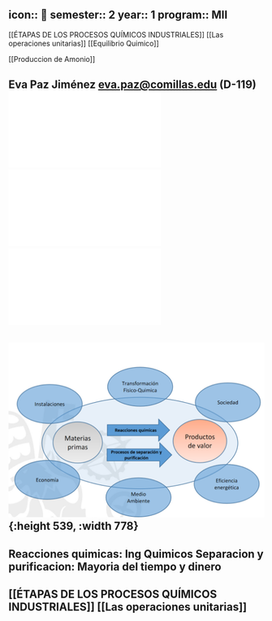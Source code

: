 icon::  🧪
semester:: 2 
year:: 1
program:: MII
-

 [[ÉTAPAS DE LOS PROCESOS QUÍMICOS INDUSTRIALES]]
 [[Las operaciones unitarias]]
[[Equilibrio Quimico]]

[[Produccion de Amonio]]

 Eva Paz Jiménez eva.paz@comillas.edu (D-119)
 ![1 - Guía Docente.pdf](../assets/1_-_Guía_Docente_1673864244046_0.pdf)
 ![PRESENTACION IQ 2022-23.pdf](../assets/PRESENTACION_IQ_2022-23_1673864522792_0.pdf)
 ![Tema 1.pdf](../assets/Tema_1_1674033875806_0.pdf)
-
 ![image.png](../assets/image_1674034208571_0.png){:height 539, :width 778}
-
 Reacciones quimicas: Ing Quimicos
 Separacion y purificacion: Mayoria del tiempo y dinero
-
 [[ÉTAPAS DE LOS PROCESOS QUÍMICOS INDUSTRIALES]]
 [[Las operaciones unitarias]]
-